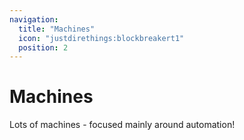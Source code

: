 ```yaml
---
navigation:
  title: "Machines"
  icon: "justdirethings:blockbreakert1"
  position: 2
---
```


# Machines

Lots of machines - focused mainly around automation!

<SubPages />